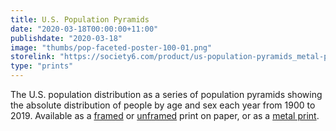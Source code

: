 ```yaml
---
title: U.S. Population Pyramids
date: "2020-03-18T00:00:00+11:00"
publishdate: "2020-03-18"
image: "thumbs/pop-faceted-poster-100-01.png"
storelink: "https://society6.com/product/us-population-pyramids_metal-print?sku=s6-13557501p54a71v477"
type: "prints"
---
```




The U.S. population distribution as a series of population pyramids showing the absolute distribution of people by age and sex each year from 1900 to 2019. Available as a [framed](https://society6.com/product/us-population-pyramids_framed-print?sku=s6-13557501p21a12v65a13v54) or [unframed](https://society6.com/product/us-population-pyramids_print?sku=s6-13557501p4a1v45) print on paper, or as a [metal print](https://society6.com/product/us-population-pyramids_metal-print?sku=s6-13557501p54a71v477).


